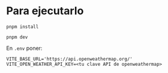 # Para ejecutarlo

```
pnpm install
```

```
pnpm dev
```

En `.env` poner:

```
VITE_BASE_URL='https://api.openweathermap.org/'
VITE_OPEN_WEATHER_API_KEY=<tu clave API de openweathermap>
```
